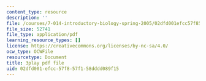 ```yaml
---
content_type: resource
description: ''
file: /courses/7-014-introductory-biology-spring-2005/02dfd001efcc57f857f158dddd089f15_vES9nISxtjk.pdf
file_size: 52741
file_type: application/pdf
learning_resource_types: []
license: https://creativecommons.org/licenses/by-nc-sa/4.0/
ocw_type: OCWFile
resourcetype: Document
title: 3play pdf file
uid: 02dfd001-efcc-57f8-57f1-58dddd089f15
---
```

